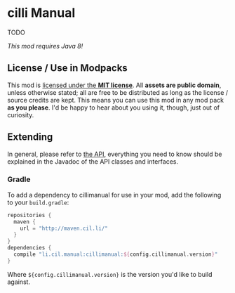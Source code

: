 # cilli Manual
TODO

*This mod requires Java 8!*

## License / Use in Modpacks
This mod is [licensed under the **MIT license**](LICENSE). All **assets are public domain**, unless otherwise stated; all are free to be distributed as long as the license / source credits are kept. This means you can use this mod in any mod pack **as you please**. I'd be happy to hear about you using it, though, just out of curiosity.

## Extending
In general, please refer to [the API](src/main/java/li/cil/manual/api), everything you need to know should be explained in the Javadoc of the API classes and interfaces.
### Gradle
To add a dependency to cillimanual for use in your mod, add the following to your `build.gradle`:

```groovy
repositories {
  maven {
    url = "http://maven.cil.li/"
  }
}
dependencies {
  compile "li.cil.manual:cillimanual:${config.cillimanual.version}"
}
```

Where `${config.cillimanual.version}` is the version you'd like to build against.
